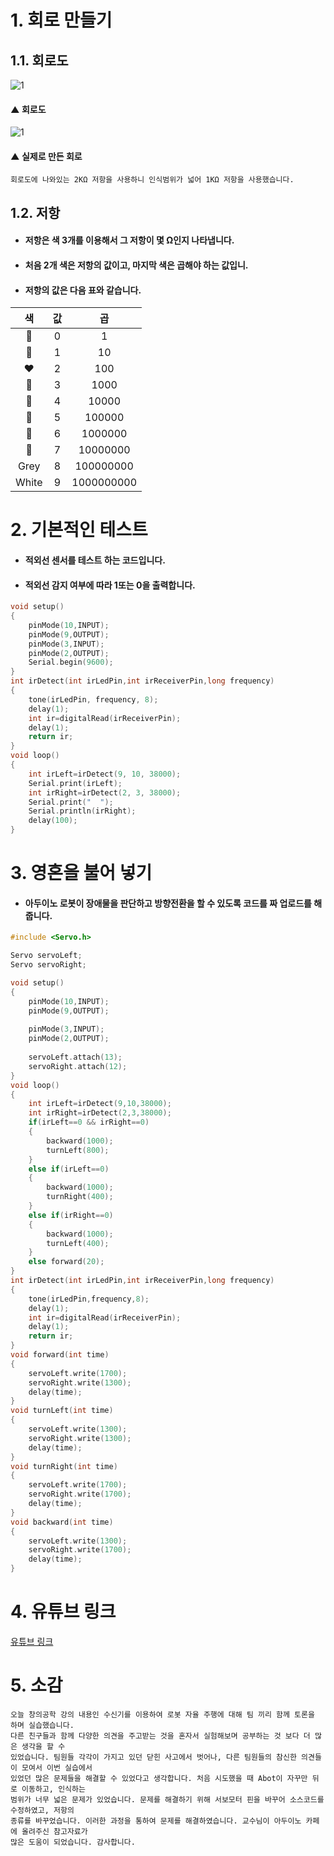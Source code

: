 # 1. 회로 만들기
## 1.1. 회로도
![1](/img/10.jpg)

#### ▲ 회로도
![1](/img/11.jpg)

#### ▲ 실제로 만든 회로
```
회로도에 나와있는 2KΩ 저항을 사용하니 인식범위가 넓어 1KΩ 저항을 사용했습니다.
```
## 1.2. 저항
* #### 저항은 색 3개를 이용해서 그 저항이 몇 Ω인지 나타냅니다.
* #### 처음 2개 색은 저항의 값이고, 마지막 색은 곱해야 하는 값입니.
* #### 저항의 값은 다음 표와 같습니다.
|색|값|곱|
|:-:|:-:|:-:|
| 🖤 |0|1|
| 🤎 |1|10|
| ❤ |2|100|
| 🧡 |3|1000|
| 💛 |4|10000|
| 💚 |5|100000|
| 💙 |6|1000000|
| 💜 |7|10000000|
| Grey |8|100000000|
| White |9|1000000000|
# 2. 기본적인 테스트

* #### 적외선 센서를 테스트 하는 코드입니다.
* #### 적외선 감지 여부에 따라 1또는 0을 출력합니다.

```c
void setup()
{
	pinMode(10,INPUT);
	pinMode(9,OUTPUT);
	pinMode(3,INPUT);
	pinMode(2,OUTPUT);
	Serial.begin(9600);
}
int irDetect(int irLedPin,int irReceiverPin,long frequency)
{
	tone(irLedPin, frequency, 8);
	delay(1);
	int ir=digitalRead(irReceiverPin);
	delay(1);
	return ir;
}
void loop()
{
	int irLeft=irDetect(9, 10, 38000);
	Serial.print(irLeft);
	int irRight=irDetect(2, 3, 38000);
	Serial.print("  ");
	Serial.println(irRight);
	delay(100);
}
```
# 3. 영혼을 불어 넣기
* #### 아두이노 로봇이 장애물을 판단하고 방향전환을 할 수 있도록 코드를 짜 업로드를 해줍니다.
```c
#include <Servo.h>

Servo servoLeft;
Servo servoRight;

void setup()
{
	pinMode(10,INPUT);
	pinMode(9,OUTPUT);
	
	pinMode(3,INPUT);
	pinMode(2,OUTPUT);
	
	servoLeft.attach(13);
	servoRight.attach(12);
}
void loop()
{
	int irLeft=irDetect(9,10,38000);
	int irRight=irDetect(2,3,38000);
	if(irLeft==0 && irRight==0)
	{
		backward(1000);
		turnLeft(800);
	}
	else if(irLeft==0)
	{
		backward(1000);
		turnRight(400);
	}
	else if(irRight==0)
	{
		backward(1000);
		turnLeft(400);
	}
	else forward(20);
}
int irDetect(int irLedPin,int irReceiverPin,long frequency)
{
	tone(irLedPin,frequency,8);
	delay(1);
	int ir=digitalRead(irReceiverPin);
	delay(1);
	return ir;
}
void forward(int time)
{
	servoLeft.write(1700);
	servoRight.write(1300);
	delay(time);
}
void turnLeft(int time)
{
	servoLeft.write(1300);
	servoRight.write(1300);
	delay(time);
}
void turnRight(int time)
{
	servoLeft.write(1700);
	servoRight.write(1700);
	delay(time);
}
void backward(int time)
{
	servoLeft.write(1300);
	servoRight.write(1700);
	delay(time);
}
```
# 4. 유튜브 링크
[유튜브 링크](https://youtu.be/Jhb8Jn83JBw)

# 5. 소감
```
오늘 창의공학 강의 내용인 수신기를 이용하여 로봇 자율 주행에 대해 팀 끼리 함께 토론을 하며 실습했습니다.
다른 친구들과 함께 다양한 의견을 주고받는 것을 혼자서 실험해보며 공부하는 것 보다 더 많은 생각을 할 수 
있었습니다. 팀원들 각각이 가지고 있던 닫힌 사고에서 벗어나, 다른 팀원들의 참신한 의견들이 모여서 이번 실습에서
있었던 많은 문제들을 해결할 수 있었다고 생각합니다. 처음 시도했을 때 Abot이 자꾸만 뒤로 이동하고, 인식하는
범위가 너무 넓은 문제가 있었습니다. 문제를 해결하기 위해 서보모터 핀을 바꾸어 소스코드를 수정하였고, 저항의
종류를 바꾸었습니다. 이러한 과정을 통하여 문제를 해결하였습니다. 교수님이 아두이노 카페에 올려주신 참고자료가
많은 도움이 되었습니다. 감사합니다.
```
